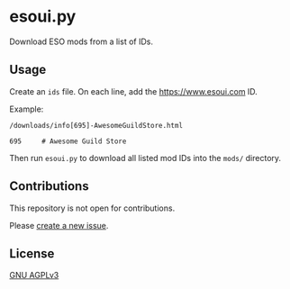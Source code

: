 # esoui.py

Download ESO mods from a list of IDs.

## Usage

Create an `ids` file. On each line, add the <https://www.esoui.com> ID.

Example:

`/downloads/info[695]-AwesomeGuildStore.html`

    695     # Awesome Guild Store

Then run `esoui.py` to download all listed mod IDs into the `mods/` directory.

## Contributions

This repository is not open for contributions.

Please [create a new issue](https://github.com/onoira/esoui.py/issues/new).

## License

[GNU AGPLv3](LICENSE)
